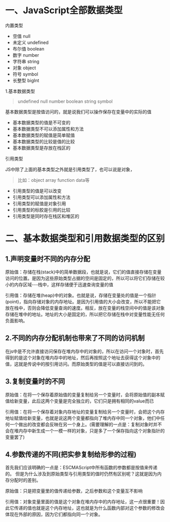 # 一、JavaScript全部数据类型

内置类型

- 空值 null
- 未定义 undefined
- 布尔值 boolean
- 数字 number
- 字符串 string
- 对象 object
- 符号 symbol
- 长整型 bigInt

1.基本数据类型

> undefined null number boolean string symbol

基本数据类型是按值访问的，就是说我们可以操作保存在变量中的实际的值

- 基本数据类型的值是不可变的
- 基本数据类型不可以添加属性和方法
- 基本数据类型的赋值是简单赋值
- 基本数据类型的比较是值的比较
- 基本数据类型是存放在栈区的

引用类型

JS中除了上面的基本类型之外就是引用类型了，也可以说是对象，

> 比如：object array function data等

- 引用类型的值是可以改变
- 引用类型可以添加属性和方法
- 引用类型的赋值是对象引用
- 引用类型的标胶是引用的比较
- 引用类型是同时存在栈区和堆区的

# 二、基本数据类型和引用数据类型的区别

## 1.声明变量时不同的内存分配

原始值：存储在栈(stack)中的简单数据段，也就是说，它们的值直接存储在变量访问的位置。是因为这些原始类型占据的空间是固定的，所以可以将它们存储在较小的内存区域---栈中，这样存储便于迅速查询变量的值

引用值：存储在堆(heap)中的对象。也就是说，存储在变量处的值是一个指针(point)，指向存储对象的内存地址。是因为引用值的大小会改变，所以不能把它放在栈中，否则会降低变量查询的速度。相反，放在变量的栈空间中的值是该对象存储在堆中的地址。地址的大小是固定的，所以把它存储在栈中对变量性能无任何负面影响。

## 2.不同的内存分配机制也带来了不同的访问机制

在js中是不允许直接访问保存在堆内存中的对象的，所以在访问一个对象时，首先得到的是这个对象在堆内存中的地址，然后再按照这个地址去获得这个对象中的值，这就是传说中的按引用访问。而原始类型的值是可以直接访问到的。

## 3.复制变量时的不同

原始值：在将一个保存着原始值的变量复制给另一个变量时，会将原始值的副本赋值给新变量，此后这两个变量是完全独立的，它们只是拥有相同的value而已

引用值：在将一个保存着对象内存地址的变量复制给另一个变量时，会把这个内存地址赋值给新变量，也就是说这两个变量都指向了堆内存中同一个对象，他们中任何一个做出的改变都会反映在另一个身上。(需要理解的一点是：复制对象时并不会在堆内存中新生成一个一模一样的对象，只是多了一个保存指向这个对象指针的变量罢了)

## 4.参数传递的不同(把实参复制给形参的过程)

首先我们应该明确的一点是：ESCMAScript中所有函数的参数都是按值来传递的。 但是为什么涉及到原始类型与引用类型的值时仍然有区别呢？这就是因为内存分配时的差别。

原始值：只是把变量里的值传递给参数，之后参数和这个变量互不影响

引用值：对象变量里面的值是这个对象在堆内存中的内存地址，这一点很重要！因此它传递的值也就是这个内存地址，这也就是为什么函数内部对这个参数的修改会体现在外部的原因，因为它们都指向同一个对象。